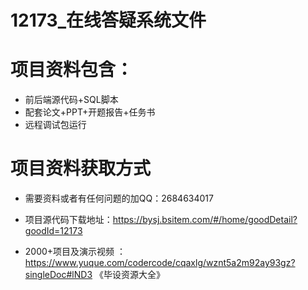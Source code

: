 #   12173_在线答疑系统文件   

#   项目资料包含：
*   前后端源代码+SQL脚本
*    配套论文+PPT+开题报告+任务书
*   远程调试包运行

#   项目资料获取方式
*   需要资料或者有任何问题的加QQ：2684634017

*   项目源代码下载地址：https://bysj.bsitem.com/#/home/goodDetail?goodId=12173

*  2000+项目及演示视频 ：https://www.yuque.com/codercode/cqaxlg/wznt5a2m92ay93gz?singleDoc#lND3 《毕设资源大全》

